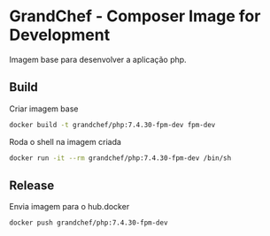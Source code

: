 # GrandChef - Composer Image for Development
Imagem base para desenvolver a aplicação php.

## Build

Criar imagem base
```sh
docker build -t grandchef/php:7.4.30-fpm-dev fpm-dev
```

Roda o shell na imagem criada
```sh
docker run -it --rm grandchef/php:7.4.30-fpm-dev /bin/sh
```

## Release

Envia imagem para o hub.docker
```sh
docker push grandchef/php:7.4.30-fpm-dev
```
